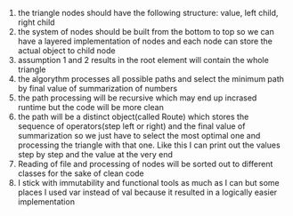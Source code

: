 1. the triangle nodes should have the following structure: value, left child, right child
2. the system of nodes should be built from the bottom to top so we can have a layered implementation of nodes and each node can store the actual object to child node
3. assumption 1 and 2 results in the root element will contain the whole triangle
4. the algorythm processes all possible paths and select the minimum path by final value of summarization of numbers
5. the path processing will be recursive which may end up incrased runtime but the code will be more clean
6. the path will be a distinct object(called Route) which stores the sequence of operators(step left or right) and the final value of summarization so we just have to select the most optimal one and processing the triangle with that one. Like this I can print out the values step by step and the value at the very end
7. Reading of file and processing of nodes will be sorted out to different classes for the sake of clean code
8. I stick with immutability and functional tools as much as I can but some places I used var instead of val because it resulted in a logically easier implementation